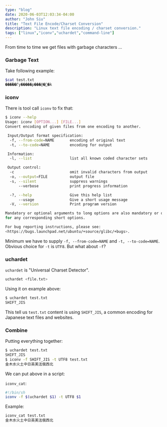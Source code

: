 ```yaml
---
type: "blog"
date: 2020-06-03T12:03:34-04:00
author: "John Siu"
title: "Text File Encode/Charset Conversion"
description: "Linux text file encoding / charset conversion."
tags: ["linux","iconv","uchardet","command-line"]
---
```

From time to time we get files with garbage characters ...
<!--more-->

### Garbage Text

Take following example:

```sh
$cat test.txt
���ؐ��Γy�����p���@�␼�k
```

### iconv

There is tool call `iconv` to fix that:

```sh
$ iconv --help                                                                                                                                                          64 ↵
Usage: iconv [OPTION...] [FILE...]
Convert encoding of given files from one encoding to another.

 Input/Output format specification:
  -f, --from-code=NAME       encoding of original text
  -t, --to-code=NAME         encoding for output

 Information:
  -l, --list                 list all known coded character sets

 Output control:
  -c                         omit invalid characters from output
  -o, --output=FILE          output file
  -s, --silent               suppress warnings
      --verbose              print progress information

  -?, --help                 Give this help list
      --usage                Give a short usage message
  -V, --version              Print program version

Mandatory or optional arguments to long options are also mandatory or optional
for any corresponding short options.

For bug reporting instructions, please see:
<https://bugs.launchpad.net/ubuntu/+source/glibc/+bugs>.
```

Minimum we have to supply `-f, --from-code=NAME` and `-t, --to-code=NAME`. Obvious choice for `-t` is `UTF8`. But what about `-f`?

### uchardet

`uchardet` is "Universal Charset Detector".

```sh
uchardet <file.txt>
```

Using it on example above:

```sh
$ uchardet test.txt
SHIFT_JIS
```

This tell us `test.txt` content is using `SHIFT_JIS`, a common encoding for Japanese text files and websites.

### Combine

Putting everything together:

```sh
$ uchardet test.txt
SHIFT_JIS
$ iconv -f SHIFT_JIS -t UTF8 test.txt
金木水火土中日英美法俄西北
```

We can put above in a script:

`iconv_cat`:

```sh
#!/bin/sh
iconv -f $(uchardet $1) -t UTF8 $1
```

Example:

```sh
iconv_cat test.txt
金木水火土中日英美法俄西北
```